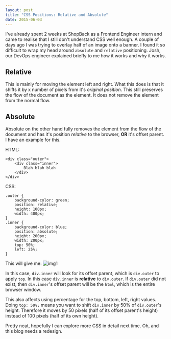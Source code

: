 ```yaml
---
layout: post
title: "CSS Positions: Relative and Absolute"
date: 2015-06-03
---
```


I've already spent 2 weeks at ShopBack as a Frontend Engineer intern and came to realise that I still don't understand CSS well enough. A couple of days ago I was trying to overlay half of an image onto a banner. I found it so difficult to wrap my head around `absolute` and `relative` positioning. Josh, our DevOps engineer explained briefly to me how it works and why it works.

Relative
---

This is mainly for moving the element left and right. What this does is that it shifts it by x number of pixels from it's *original position*. This still preserves the flow of the document as the element. It does not remove the element from the normal flow.

Absolute
---

Absolute on the other hand fully removes the element from the flow of the document and has it's position *relative* to the browser, **OR** it's offset parent. I have an example for this.

HTML:

    <div class="outer">
        <div class="inner">
            Blah blah blah
        </div>
    </div>


CSS:

    .outer {
        background-color: green;
        position: relative;
        height: 100px;
        width: 400px;
    }
    .inner {
        background-color: blue;
        position: absolute;
        height: 200px;
        width: 200px;
        top: 50%;
        left: 25%;
    }


This will give me:
![img1]({{site.url}}/assets/030615-1.png)

In this case, `div.inner` will look for its offset parent, which is `div.outer` to apply `top`. In this case `div.inner` is **relative** to `div.outer`. If `div.outer` did not exist, then `div.inner`'s offset parent will be the `html`, which is the entire browser window. 

This also affects using percentage for the top, bottom, left, right values. Doing `top: 50%;` means you want to shift `div.inner` by 50% of `div.outer`'s height. Therefore it moves by 50 pixels (half of its offset parent's height) instead of 100 pixels (half of its own height).

Pretty neat, hopefully I can explore more CSS in detail next time. Oh, and this blog needs a redesign. 
